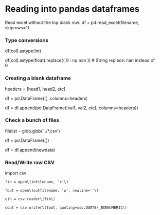 # Reading into pandas dataframes

Read excel without the top blank row:  df = pd.read\_excel\(filename, skiprows=1\)

### Type conversions

df\[col\].astype\(int\)

df\[col\].astype\(float\).replace\({ 0 : np.nan }\) \# String replace: nan instead of 0

### Creating a blank dataframe

headers = \[head1, head2, etc\]

df = pd.DataFrame\(\[\], columns=headers\)

df = df.append\(pd.DataFrame\(\[val1, val2, etc\], columns=headers\)\)

### Check a bunch of files

filelist = glob.glob\('../\*.csv'\)

df = pd.DataFrame\(\[\]\)

df = df.append\(newdata\)

### Read/Write raw CSV

import csv

```
fin = open\(infilename, 'r'\)

fout = open\(outfilename, 'w', newline=''\)

cin = csv.reader\(fin\)

cout = csv.writer\(fout, quoting=csv.QUOTE\_NONNUMERIC\)
```



